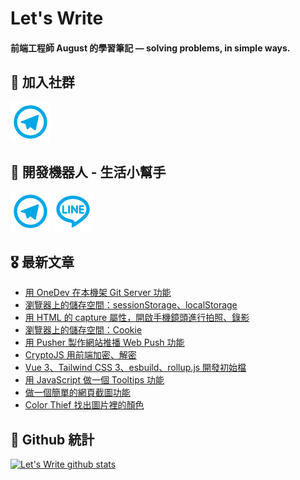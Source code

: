 # Let's Write
#### 前端工程師 August 的學習筆記 — solving problems, in simple ways.

## 🎉 加入社群
[![Telegram](https://raw.githubusercontent.com/letswritetw/letswritetw/master/dist/img/telegram.svg)](https://t.me/letswritetw)

## 👑 開發機器人 - 生活小幫手
[![Telegram](https://raw.githubusercontent.com/letswritetw/letswritetw/master/dist/img/telegram.svg)](https://t.me/lifetifulBot)
[![LINE](https://raw.githubusercontent.com/letswritetw/letswritetw/master/dist/img/line.svg)](https://lin.ee/pZC7GGs)

<!--
**letswritetw/letswritetw** is a ✨ _special_ ✨ repository because its `README.md` (this file) appears on your GitHub profile.

Here are some ideas to get you started:

- 🔭 I’m currently working on ...
- 🌱 I’m currently learning ...
- 👯 I’m looking to collaborate on ...
- 🤔 I’m looking for help with ...
- 💬 Ask me about ...
- 📫 How to reach me: ...
- 😄 Pronouns: ...
- ⚡ Fun fact: ...
-->
<!-- BLOG-POST-LIST:END -->

<!-- 訂閱 Let's Write RSS -->
<!-- 參考來源：
      https://www.youtube.com/watch?v=ECuqb5Tv9qI
      https://github.com/marketplace/actions/blog-post-workflow
-->
## 🎖 最新文章
<!-- BLOG-POST-LIST:START -->
- [用 OneDev 在本機架 Git Server 功能](https://www.letswrite.tw/local-git-onedev/)
- [瀏覽器上的儲存空間：sessionStorage、localStorage](https://www.letswrite.tw/client-storage-local/)
- [用 HTML 的 capture 屬性，開啟手機鏡頭進行拍照、錄影](https://www.letswrite.tw/html-capture/)
- [瀏覽器上的儲存空間：Cookie](https://www.letswrite.tw/client-storage-cookie/)
- [用 Pusher 製作網站推播 Web Push 功能](https://www.letswrite.tw/puhser-web-push/)
- [CryptoJS 用前端加密、解密](https://www.letswrite.tw/crypto-js/)
- [Vue 3、Tailwind CSS 3、esbuild、rollup.js 開發初始檔](https://www.letswrite.tw/vue-tailwind-esbuild-rollup/)
- [用 JavaScript 做一個 Tooltips 功能](https://www.letswrite.tw/js-tooltips/)
- [做一個簡單的網頁截圖功能](https://www.letswrite.tw/web-to-image/)
- [Color Thief 找出圖片裡的顏色](https://www.letswrite.tw/color-thief/)
<!-- BLOG-POST-LIST:END -->


## 🥁 Github 統計
[![Let's Write github stats](https://github-readme-stats.vercel.app/api?username=letswritetw&show_icons=true&hide=contribs,prs&title_color=00BAFF&icon_color=008BBF)](https://github.com/letswritetw)
